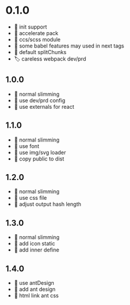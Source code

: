 # 0.1.0
- :pushpin: init support 
- :bookmark: accelerate pack
- :bookmark: ccs/scss module
- :bookmark: some babel features may used in next tags
- :bookmark: default splitChunks
- :label: careless webpack dev/prd


## 1.0.0
- :pushpin: normal slimming
- :bookmark: use dev/prd config
- :bookmark: use externals for react

## 1.1.0
- :pushpin: normal slimming
- :bookmark: use font
- :bookmark: use img/svg loader
- :bookmark: copy public to dist

## 1.2.0
- :pushpin: normal slimming
- :bookmark: use css file
- :bookmark: adjust output hash length

## 1.3.0
- :pushpin: normal slimming
- :bookmark: add icon static
- :bookmark: add inner define

## 1.4.0
- :pushpin: use antDesign
- :bookmark: add ant design
- :bookmark: html link ant css

